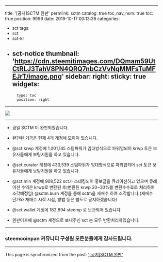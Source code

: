 
---
title: '[공지]SCTM 완판'
permlink: sctm
catalog: true
toc_nav_num: true
toc: true
position: 9999
date: 2019-10-17 00:13:39
categories:
- sct
tags:
- sct
- sct-kr
- sct-notice
thumbnail: 'https://cdn.steemitimages.com/DQmam59UtCtRLJ3TahV8PN4QRQ7nbCzVvNqMMFsTuMFEJrT/image.png'
sidebar:
    right:
        sticky: true
widgets:
    -
        type: toc
        position: right
---


![](https://cdn.steemitimages.com/DQmam59UtCtRLJ3TahV8PN4QRQ7nbCzVvNqMMFsTuMFEJrT/image.png)

***

* 금일 SCTM 이 완판되었습니다.

* 완판된 기금은 현재 4개 계정에 모아져 있습니다.

* @sct.krwp 계정에 1,001,145 스팀파워가 임대방식으로 파워업되어  krwp 토큰 보유자들에게 보팅지원을 하고 있습니다.

* @sct.curator 계정에 433,539 스팀파워가 임대방식으로 파워업되어  sct 토큰 보유자들에게 보팅지원을 하고 있습니다.

* @sct.min 계정에 908,522 sct가 스테킹되어 홍보글을 큐레이션하고 있으며 큐레이션 수익은 krwp로 변환된 후(변환된 krwp 20~30%를  변환수수료로 처리하여 소각예정임) @sctm.burn 계정을 통해 sctm을 재매수 하여 소각합니다.(재매수 단가와 재매수 시작 시점, 방법 등은 별도로 공지하겠습니다)

* @sct.wallet 계정에 182,894 steemp 로 보관되어 있습니다.

* 완판이후에 @sctm 계정으로 보내주신 sct 는 모두 반환처리하였습니다.

***

### steemcoinpan 커뮤니티 구성원 모든분들에게 감사드립니다.

- - -

This page is synchronized from the post: ['[공지]SCTM 완판'](https://steemit.com/@sct/sctm)
